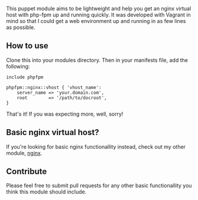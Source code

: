 This puppet module aims to be lightweight and help you get an nginx virtual host with php-fpm up and running quickly. It was developed with Vagrant in mind so that I could get a web environment up and running in as few lines as possible.

## How to use

Clone this into your modules directory. Then in your manifests file, add the following:

	include phpfpm

	phpfpm::nginx::vhost { 'vhost_name':
		server_name => 'your.domain.com',
		root		=> '/path/to/docroot',
	}

That's it! If you was expecting more, well, sorry!

## Basic nginx virtual host?

If you're looking for basic nginx functionallity instead, check out my other module, [nginx](https://github.com/davidwinter/puppet-nginx).

## Contribute

Please feel free to submit pull requests for any other basic functionallity you think this module should include.
